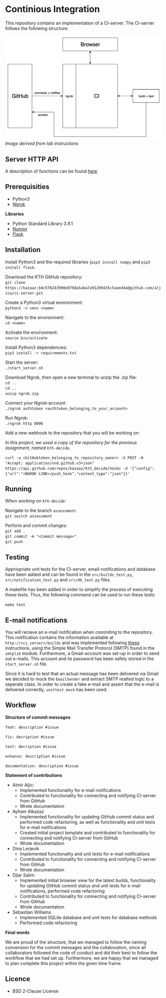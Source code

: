 # Continious Integration

This repository contains an implementation of a CI-server. The CI-server follows the following structure:

![CI-server structure](docs/CI_structure.png)
*Image derived from lab instructions*

## Server HTTP API

A description of functions can be found [here](docs/CI_api.md).

## Prerequisities

* Python3
* [Ngrok](https://ngrok.com/download)

**Libraries**

* Python Standard Library 3.9.1
* [Numpy](https://numpy.org)
* [Flask](https://pypi.org/project/Flask/)
  
## Installation 

Install Python3 and the required libraries (`pip3 install numpy` and `pip3 install flask`. 

Download the KTH GitHub repository: <br>
`git clone https://kazaaz:b4c576243990e8768a5aba7a91209435c5aeed4a@github.com/aljica/ci-server.git`

Create a Python3 virtual environment: <br>
`python3 -n venv <name>`

Navigate to the environment: <br>
`cd <name>`

Activate the environment: <br>
`source bin/activate`

Install Python3 dependencies: <br>
`pip3 install -r requirements.txt`

Start the server: <br>
`./start_server.sh`

Download Ngrok, then open a new terminal to unzip the .zip file: <br>
`cd ..` <br>
`cd ..` <br>
`unzip ngrok.zip`

Connect your Ngrok-account: <br>
`./ngrok authtoken <authtoken_belonging_to_your_account>`

Run Ngrok: <br>
`./ngrok http 8006`

Add a new webhook to the repository that you will be working on: <br>

*In this project, we used a copy of the repository for the previous assignment, named `kth-decide`.*

`curl -u <GitHubtoken_belonging_to_repository_owner> -X POST -H "Accept: application/vnd.github.v3+json" https://api.github.com/repos/kazaaz/kth_decide/hooks -d '{"config":{"url":"<NGROK LINK>/push_hook","content_type":"json"}}'`

## Running 
*When working on `kth-decide`:*

Navigate to the branch `assessment`: <br>
`git switch assessment`

Perform and commit changes: <br>
`git add .` <br>
`git commit -m "<Commit message>"` <br>
`git push`

## Testing

Appriopriate unit tests for the CI-server, email-notifications and database have been added and can be found in the `src/builds_test.py`, `src/notification_test.py` and `src/db_test.py` files.

A makefile has been added in order to simplify the process of executing these tests. Thus, the following command can be used to run these tests:

`make test`

## E-mail notifications

You will recieve an e-mail notification when commiting to the repository. This notification contains the information available at `http://<ci_server>/builds` and was implemented following [these](https://realpython.com/python-send-email/) instructions, using the Simple Mail Transfer Protocol (SMTP) found in the `smtplib` module. Furthermore, a Gmail-account was set-up in order to send out e-mails. This account and its password has been safely stored in the `start_server.sh` file. 

Since it is hard to test that an actual message has been delivered via Gmail we decided to mock the `EmailSender` and extract SMTP realted logic to a seperate class. In order to create a fake e-mail and assert that the e-mail is delivered correctly, `unittest.mock` has been used.

## Workflow

**Structure of commit messages**
  
  `feat: description #issue` 

  `fix: decription #issue`

  `test: decription #issue` 

  `enhance: description #issue`

  `documentation: description #issue`

**Statement of contributions**

* Almir Aljic:
  * Implemented functionality for e-mail notifications 
  * Contributed to functionality for connecting and notifying CI-server from GitHub
  * Wrote documentation 
* Ayham Alkazaz 
  * Implemented functionality for updating GitHub commit status and performed code refactoring, as well as functionality and unit tests for e-mail notifications
  * Created initial project template and contributed to functionality for connecting and notifying CI-server from GitHub
  * Wrote documentation 
* Dina Lerjevik
  * Implemented functionality and unit tests for e-mail notifications 
  * Contributed to functionality for connecting and notifying CI-server from GitHub
  * Wrote documentation 
* Djiar Salim
  * Implemented initial browser view for the latest builds, functionality for updating GitHub commit status and unit tests for e-mail notifications, performed code refactoring 
  * Contributed to functionality for connecting and notifying CI-server from GitHub
  * Wrote documentation 
* Sebastian Williams
  * Implemented SQLite database and unit tests for database methods
  * Performed code refactoring

**Final words**
  
We are proud of the structure, that we managed to follow the naming convension for the commit messages and the collaboration, since all collaborators followed the code of conduct and did their best to follow the workflow that we had set up. Furthermore, we are happy that we managed to plan complete this project within the given time frame. 

## Licence

* BSD 2-Clause License

